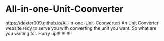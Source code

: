 # All-in-one-Unit-Coonverter
 https://dexter009.github.io/All-in-one-Unit-Coonverter/
An Unit Converter website redy to serve you with converting the unit you want. So what are you waiting for. Hurry up!!!!!!!!!!!!
